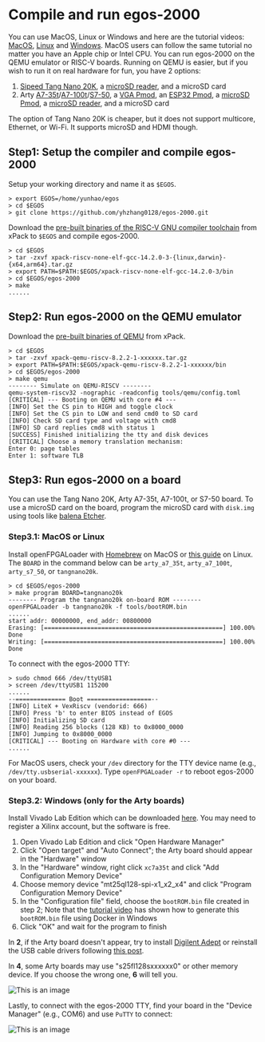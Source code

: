 # Compile and run egos-2000

You can use MacOS, Linux or Windows and here are the tutorial videos:
[MacOS](https://youtu.be/VJgQFcKG0uc), [Linux](https://youtu.be/2FT7AN0wPlg) and [Windows](https://youtu.be/hCDMnGGyGqM).
MacOS users can follow the same tutorial no matter you have an Apple chip or Intel CPU.
You can run egos-2000 on the QEMU emulator or RISC-V boards.
Running on QEMU is easier, but if you wish to run it on real hardware for fun, 
you have 2 options:
1. [Sipeed Tang Nano 20K](https://wiki.sipeed.com/hardware/en/tang/tang-nano-20k/nano-20k.html), a [microSD reader](https://www.amazon.com/dp/B07G5JV2B5?psc=1&ref=ppx_yo2_dt_b_product_details), and a microSD card
2. Arty [A7-35t](https://www.xilinx.com/products/boards-and-kits/arty.html)/[A7-100t](https://digilent.com/shop/arty-a7-100t-artix-7-fpga-development-board/)/[S7-50](https://digilent.com/shop/arty-s7-spartan-7-fpga-development-board/),
a [VGA Pmod](https://digilent.com/reference/pmod/pmodvga/start),
an [ESP32 Pmod](https://digilent.com/reference/pmod/pmodesp32/start),
a [microSD Pmod](https://digilent.com/reference/pmod/pmodmicrosd/start?redirect=1), a [microSD reader](https://www.amazon.com/dp/B07G5JV2B5?psc=1&ref=ppx_yo2_dt_b_product_details), and a microSD card

The option of Tang Nano 20K is cheaper, but it does not support multicore, Ethernet, or Wi-Fi.
It supports microSD and HDMI though.

## Step1: Setup the compiler and compile egos-2000

Setup your working directory and name it as `$EGOS`.

```shell
> export EGOS=/home/yunhao/egos
> cd $EGOS
> git clone https://github.com/yhzhang0128/egos-2000.git
```
Download the [pre-built binaries of the RISC-V GNU compiler toolchain](https://github.com/xpack-dev-tools/riscv-none-elf-gcc-xpack/releases/tag/v14.2.0-3) from xPack to `$EGOS` and compile egos-2000.

```shell
> cd $EGOS
> tar -zxvf xpack-riscv-none-elf-gcc-14.2.0-3-{linux,darwin}-{x64,arm64}.tar.gz
> export PATH=$PATH:$EGOS/xpack-riscv-none-elf-gcc-14.2.0-3/bin
> cd $EGOS/egos-2000
> make
......
```

## Step2: Run egos-2000 on the QEMU emulator

Download the [pre-built binaries of QEMU](https://github.com/xpack-dev-tools/qemu-riscv-xpack/releases/tag/v8.2.2-1) from xPack.

```shell
> cd $EGOS
> tar -zxvf xpack-qemu-riscv-8.2.2-1-xxxxxx.tar.gz
> export PATH=$PATH:$EGOS/xpack-qemu-riscv-8.2.2-1-xxxxxx/bin
> cd $EGOS/egos-2000
> make qemu
-------- Simulate on QEMU-RISCV --------
qemu-system-riscv32 -nographic -readconfig tools/qemu/config.toml
[CRITICAL] --- Booting on QEMU with core #4 ---
[INFO] Set the CS pin to HIGH and toggle clock
[INFO] Set the CS pin to LOW and send cmd0 to SD card
[INFO] Check SD card type and voltage with cmd8
[INFO] SD card replies cmd8 with status 1
[SUCCESS] Finished initializing the tty and disk devices
[CRITICAL] Choose a memory translation mechanism:
Enter 0: page tables
Enter 1: software TLB
```

## Step3: Run egos-2000 on a board

You can use the Tang Nano 20K, Arty A7-35t, A7-100t, or S7-50 board.
To use a microSD card on the board, program the microSD card with `disk.img` using tools like [balena Etcher](https://www.balena.io/etcher/).

### Step3.1: MacOS or Linux

Install openFPGALoader with [Homebrew](https://formulae.brew.sh/formula/openfpgaloader) on MacOS or [this guide](https://wiki.sipeed.com/hardware/en/tang/Tang-Nano-Doc/flash-in-linux.html) on Linux.
The `BOARD` in the command below can be `arty_a7_35t`, `arty_a7_100t`, `arty_s7_50`, or `tangnano20k`.

```shell
> cd $EGOS/egos-2000
> make program BOARD=tangnano20k
-------- Program the tangnano20k on-board ROM --------
openFPGALoader -b tangnano20k -f tools/bootROM.bin
......
start addr: 00000000, end_addr: 00800000
Erasing: [==================================================] 100.00%
Done
Writing: [==================================================] 100.00%
Done
```

To connect with the egos-2000 TTY:

```shell
> sudo chmod 666 /dev/ttyUSB1
> screen /dev/ttyUSB1 115200
......
--============== Boot ==================--
[INFO] LiteX + VexRiscv (vendorid: 666)
[INFO] Press 'b' to enter BIOS instead of EGOS
[INFO] Initializing SD card
[INFO] Reading 256 blocks (128 KB) to 0x8000_0000
[INFO] Jumping to 0x8000_0000
[CRITICAL] --- Booting on Hardware with core #0 ---
......
```
For MacOS users, check your `/dev` directory for the TTY device name (e.g., `/dev/tty.usbserial-xxxxxx`).
Type `openFPGALoader -r` to reboot egos-2000 on your board.

### Step3.2: Windows (only for the Arty boards)

Install Vivado Lab Edition which can be downloaded [here](https://www.xilinx.com/support/download.html).
You may need to register a Xilinx account, but the software is free.

1. Open Vivado Lab Edition and click "Open Hardware Manager"
2. Click "Open target" and "Auto Connect"; the Arty board should appear in the "Hardware" window
3. In the "Hardware" window, right click `xc7a35t` and click "Add Configuration Memory Device"
4. Choose memory device "mt25ql128-spi-x1_x2_x4" and click "Program Configuration Memory Device"
5. In the "Configuration file" field, choose the `bootROM.bin` file created in step 2; Note that the [tutorial video](https://youtu.be/hCDMnGGyGqM) has shown how to generate this `bootROM.bin` file using Docker in Windows
6. Click "OK" and wait for the program to finish

In **2**, if the Arty board doesn't appear, try to install [Digilent Adept](https://digilent.com/reference/software/adept/start) or reinstall the USB cable drivers following [this post](https://support.xilinx.com/s/article/59128?language=en_US).

In **4**, some Arty boards may use "s25fl128sxxxxxx0" or other memory device. If you choose the wrong one, **6** will tell you.

![This is an image](tools/screenshots/vivado.png)

Lastly, to connect with the egos-2000 TTY, find your board in the "Device Manager" (e.g., COM6) and use `PuTTY` to connect:

![This is an image](tools/screenshots/putty.png)
